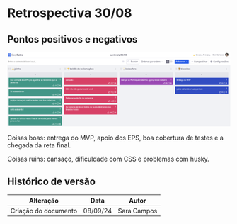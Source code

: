 # Retrospectiva 30/08

## Pontos positivos e negativos

![retro3008](../../../assets/retro3008.png)

Coisas boas: entrega do MVP, apoio dos EPS, boa cobertura de testes e a chegada da reta final.

Coisas ruins: cansaço, dificuldade com CSS e problemas com husky.

## Histórico de versão

| Alteração            | Data     | Autor       |
| -------------------- | -------- | ----------- |
| Criação do documento | 08/09/24 | Sara Campos |
